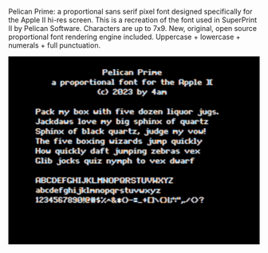 Pelican Prime: a proportional sans serif pixel font designed specifically for the Apple II hi-res screen. This is a recreation of the font used in SuperPrint II by Pelican Software. Characters are up to 7x9. New, original, open source proportional font rendering engine included. Uppercase + lowercase + numerals + full punctuation.

![screenshot of font sample](sample.png)
